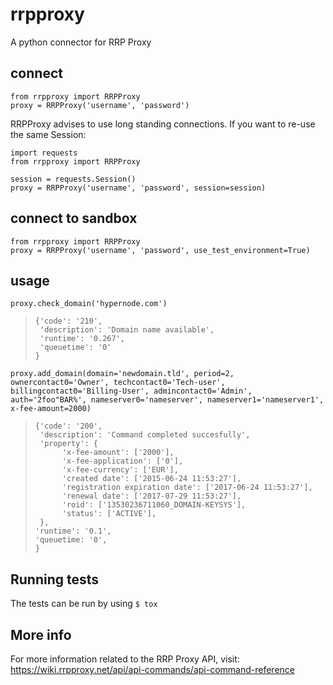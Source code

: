 # rrpproxy

A python connector for RRP Proxy

## connect
```
from rrpproxy import RRPProxy
proxy = RRPProxy('username', 'password')
```
 
RRPProxy advises to use long standing connections. If you want to re-use the same Session:

```
import requests
from rrpproxy import RRPProxy

session = requests.Session()
proxy = RRPProxy('username', 'password', session=session)
```

## connect to sandbox
```
from rrpproxy import RRPProxy
proxy = RRPProxy('username', 'password', use_test_environment=True)
```
## usage
```
proxy.check_domain('hypernode.com')
```
> ```lang-json
> {'code': '210',
>  'description': 'Domain name available',
>  'runtime': '0.267',
>  'queuetime': '0'
> } 

```
proxy.add_domain(domain='newdomain.tld', period=2, ownercontact0='Owner', techcontact0='Tech-user', billingcontact0='Billing-User', admincontact0='Admin', auth='2foo"BAR%', nameserver0='nameserver', nameserver1='nameserver1', x-fee-amount=2000)
```
> ```lang-json
> {'code': '200',
>  'description': 'Command completed succesfully',
>  'property': {
>       'x-fee-amount': ['2000'],
>       'x-fee-application': ['0'],
>       'x-fee-currency': ['EUR'],
>       'created date': ['2015-06-24 11:53:27'],
>       'registration expiration date': ['2017-06-24 11:53:27'],
>       'renewal date': ['2017-07-29 11:53:27'],
>       'roid': ['13530236711060_DOMAIN-KEYSYS'],
>       'status': ['ACTIVE'],
>  },
> 'runtime': '0.1',
> 'queuetime: '0',
> }
> ```
## Running tests
The tests can be run by using `$ tox`
## More info
For more information related to the RRP Proxy API, visit: https://wiki.rrpproxy.net/api/api-commands/api-command-reference